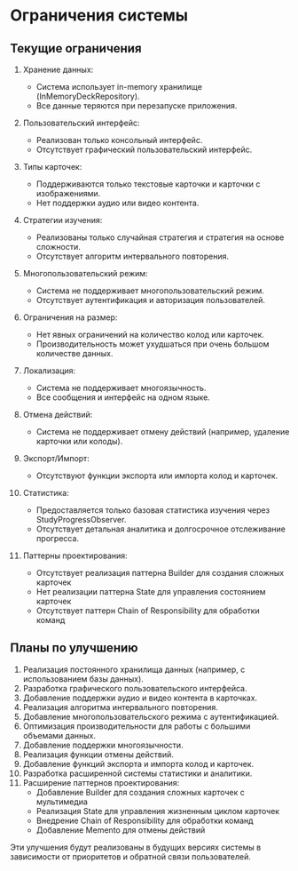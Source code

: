 # Ограничения системы

## Текущие ограничения

1. Хранение данных:
    - Система использует in-memory хранилище (InMemoryDeckRepository).
    - Все данные теряются при перезапуске приложения.

2. Пользовательский интерфейс:
    - Реализован только консольный интерфейс.
    - Отсутствует графический пользовательский интерфейс.

3. Типы карточек:
    - Поддерживаются только текстовые карточки и карточки с изображениями.
    - Нет поддержки аудио или видео контента.

4. Стратегии изучения:
    - Реализованы только случайная стратегия и стратегия на основе сложности.
    - Отсутствует алгоритм интервального повторения.

5. Многопользовательский режим:
    - Система не поддерживает многопользовательский режим.
    - Отсутствует аутентификация и авторизация пользователей.

6. Ограничения на размер:
    - Нет явных ограничений на количество колод или карточек.
    - Производительность может ухудшаться при очень большом количестве данных.

7. Локализация:
    - Система не поддерживает многоязычность.
    - Все сообщения и интерфейс на одном языке.

8. Отмена действий:
    - Система не поддерживает отмену действий (например, удаление карточки или колоды).

9. Экспорт/Импорт:
    - Отсутствуют функции экспорта или импорта колод и карточек.

10. Статистика:
    - Предоставляется только базовая статистика изучения через StudyProgressObserver.
    - Отсутствует детальная аналитика и долгосрочное отслеживание прогресса.

11. Паттерны проектирования:
    - Отсутствует реализация паттерна Builder для создания сложных карточек
    - Нет реализации паттерна State для управления состоянием карточек
    - Отсутствует паттерн Chain of Responsibility для обработки команд

## Планы по улучшению

1. Реализация постоянного хранилища данных (например, с использованием базы данных).
2. Разработка графического пользовательского интерфейса.
3. Добавление поддержки аудио и видео контента в карточках.
4. Реализация алгоритма интервального повторения.
5. Добавление многопользовательского режима с аутентификацией.
6. Оптимизация производительности для работы с большими объемами данных.
7. Добавление поддержки многоязычности.
8. Реализация функции отмены действий.
9. Добавление функций экспорта и импорта колод и карточек.
10. Разработка расширенной системы статистики и аналитики.
11. Расширение паттернов проектирования:
    - Добавление Builder для создания сложных карточек с мультимедиа
    - Реализация State для управления жизненным циклом карточек
    - Внедрение Chain of Responsibility для обработки команд
    - Добавление Memento для отмены действий

Эти улучшения будут реализованы в будущих версиях системы в зависимости от приоритетов и обратной связи пользователей.
